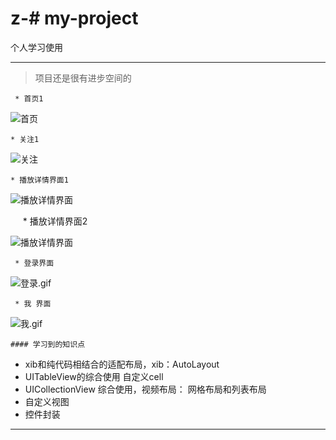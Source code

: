 # z-# my-project
个人学习使用
***
> 项目还是很有进步空间的

     * 首页1
 ![首页](https://github.com/zyfname/z-/blob/master/Simulator%20Screen%20Shot%202018年1月27日%20上午10.28.23.png)
 
         
    * 关注1
![关注](https://github.com/zyfname/z-/blob/master/Simulator%20Screen%20Shot%202018年1月27日%20上午10.39.44.png)
              
           



    * 播放详情界面1
![播放详情界面](https://github.com/zyfname/z-/blob/master/Simulator%20Screen%20Shot%202018年1月27日%20上午11.42.44.png)

           * 播放详情界面2
           
![播放详情界面](https://github.com/zyfname/z-/blob/master/Simulator%20Screen%20Shot%202018年1月27日%20上午11.42.49.png)


     * 登录界面
![登录.gif](https://github.com/zyfname/z-/blob/master/我.tiff)

     * 我 界面
![我.gif](https://github.com/zyfname/z-/blob/master/我.tiff)

    #### 学习到的知识点
*    xib和纯代码相结合的适配布局，xib：AutoLayout 
* UITableView的综合使用 自定义cell
* UICollectionView 综合使用，视频布局： 网格布局和列表布局
* 自定义视图
* 控件封装
***
